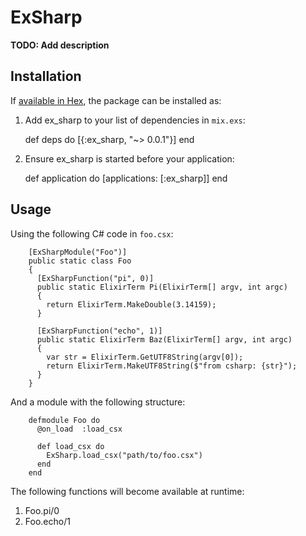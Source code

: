 # ExSharp

**TODO: Add description**

## Installation

If [available in Hex](https://hex.pm/docs/publish), the package can be installed as:

  1. Add ex_sharp to your list of dependencies in `mix.exs`:

        def deps do
          [{:ex_sharp, "~> 0.0.1"}]
        end

  2. Ensure ex_sharp is started before your application:

        def application do
          [applications: [:ex_sharp]]
        end
        
## Usage
  
 Using the following C# code in `foo.csx`:
  
        [ExSharpModule("Foo")]
        public static class Foo 
        {
          [ExSharpFunction("pi", 0)]
          public static ElixirTerm Pi(ElixirTerm[] argv, int argc) 
          {
            return ElixirTerm.MakeDouble(3.14159);
          }
          
          [ExSharpFunction("echo", 1)]
          public static ElixirTerm Baz(ElixirTerm[] argv, int argc) 
          {
            var str = ElixirTerm.GetUTF8String(argv[0]);
            return ElixirTerm.MakeUTF8String($"from csharp: {str}");
          }
        }
        
 And a module with the following structure:

        defmodule Foo do
          @on_load  :load_csx
      
          def load_csx do
            ExSharp.load_csx("path/to/foo.csx")
          end
        end
  
 The following functions will become available at runtime:
  
  1. Foo.pi/0
  2. Foo.echo/1
  
  

